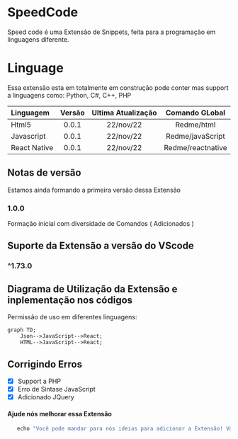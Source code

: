 # SpeedCode 

Speed code é uma Extensão de Snippets, feita para a programação em linguagens diferente.

# Linguage

Essa extensão esta em totalmente em construção pode conter mas support a linguagens como: Python, C#, C++, PHP

| Linguagem | Versão | Ultima Atualização | Comando GLobal |
| :---         |     :---:      |          :---: |  :---: |
| Html5   | 0.0.1     | 22/nov/22    | Redme/html | 
| Javascript     | 0.0.1       | 22/nov/22      | Redme/javaScript | 
| React Native     | 0.0.1        | 22/nov/22      | Redme/reactnative | 

## Notas de versão

Estamos ainda formando a primeira versão dessa Extensão

### 1.0.0

Formação inicial com diversidade de Comandos ( Adicionados )

## Suporte da Extensão a versão do VScode 

### ^1.73.0
## Diagrama de Utilização da Extensão e inplementação nos códigos

Permissão de uso em diferentes linguagens: 

```mermaid
graph TD;
    Json-->JavaScript-->React;
    HTML-->JavaScript-->React;
```

## Corrigindo Erros

- [x] Support a PHP
- [x] Erro de Sintase JavaScript
- [x] Adicionado JQuery

#### Ajude nós melhorar essa Extensão 

```ruby
   echo "Você pode mandar para nós ideias para adicionar a Extensão! Vocês é quem fazem essa Extensão"
```
